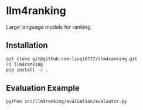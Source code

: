 # llm4ranking
Large language models for ranking.

## Installation

```bash
git clone git@github.com:liuqi6777/llm4ranking.git
cd llm4ranking
pip install -e .
```


## Evaluation Example

```bash
python src/llm4ranking/evaluation/evaluator.py
```
